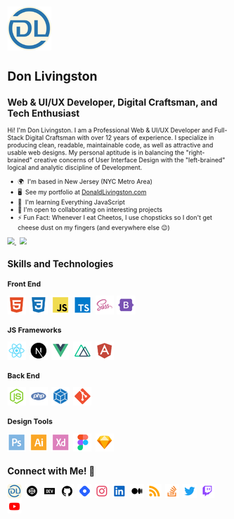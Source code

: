 <img style="max-width: 150px" width="100" height="100" src="files/dl-logo-2022.png" />

# Don Livingston
## Web & UI/UX Developer, Digital Craftsman, and Tech Enthusiast

Hi! I'm Don Livingston. I am a Professional Web & UI/UX Developer and Full-Stack Digital Craftsman with over 12 years of experience. I specialize in producing clean, readable, maintainable code, as well as attractive and usable web designs. My personal aptitude is in balancing the "right-brained" creative concerns of User Interface Design with the "left-brained" logical and analytic discipline of Development.  

* 🌍  I'm based in New Jersey (NYC Metro Area)
* 🖥️  See my portfolio at [DonaldLivingston.com](http://donaldlivingston.com)  
* 🧠  I'm learning Everything JavaScript  
* 🤝  I'm open to collaborating on interesting projects
* ⚡   Fun Fact: Whenever I eat Cheetos, I use chopsticks so I don't get cheese dust on my fingers (and everywhere else 😉)

<a href="https://www.twitter.com/Don_Livingston" target="_blank" rel="noreferrer">
  <img src="https://img.shields.io/twitter/follow/Don_Livingston?logo=twitter&style=for-the-badge&color=0891b2&labelColor=1c1917" />
</a>&nbsp;
<a href="https://www.twitch.tv/donlivingston" target="_blank" rel="noreferrer">
  <img src="https://img.shields.io/twitch/status/donlivingston?logo=twitchsx&style=for-the-badge&color=0891b2&labelColor=1c1917&label=TWITCH+STATUS" />
</a>

## Skills and Technologies

### Front End
<p align="left"> 
  <a href="https://developer.mozilla.org/en-US/docs/Glossary/HTML5" target="_blank" rel="noreferrer"><img src="files/icons/html.svg" width="42" height="42" alt="HTML5" /></a>&nbsp;
  <a href="https://www.w3.org/TR/CSS/#css" target="_blank" rel="noreferrer"><img src="files/icons/css.svg" width="42" height="42" alt="CSS3" /></a>&nbsp;
  <a href="https://developer.mozilla.org/en-US/docs/Web/JavaScript" target="_blank" rel="noreferrer"><img src="files/icons/js.svg" width="42" height="42" alt="JavaScript" /></a>&nbsp;
  <a href="https://www.typescriptlang.org/" target="_blank" rel="noreferrer"><img src="files/icons/ts.svg" width="42" height="42" alt="TypeScript" /></a>&nbsp;
  <a href="https://sass-lang.com/" target="_blank" rel="noreferrer"><img src="files/icons/sass.svg" width="42" height="42" alt="Sass" /></a>&nbsp;
  <a href="https://getbootstrap.com/" target="_blank" rel="noreferrer"><img src="files/icons/bootstrap.svg" width="42" height="42" alt="Bootstrap" /></a>&nbsp;
  
</p>

### JS Frameworks
<p align="left">
  <a href="https://reactjs.org/" target="_blank" rel="noreferrer"><img src="files/icons/react.svg" width="42" height="42" alt="React" /></a>&nbsp;
  <a href="https://nextjs.org/docs" target="_blank" rel="noreferrer"><img src="files/icons/nextjs.svg" width="42" height="42" alt="NextJs" /></a>&nbsp;
  <a href="https://vuejs.org/" target="_blank" rel="noreferrer"><img src="files/icons/vue.svg" width="42" height="42" alt="Vue" /></a>&nbsp;
  <a href="https://nuxtjs.org/" target="_blank" rel="noreferrer"><img src="files/icons/nuxtjs.svg" width="42" height="42" alt="Nuxtjs" /></a>&nbsp;
  <a href="https://angular.io/" target="_blank" rel="noreferrer"><img src="files/icons/angular.svg" width="42" height="42" alt="Angular" /></a>&nbsp;
</p> 

### Back End
<p align="left">
  <a href="https://nodejs.org/en/" target="_blank" rel="noreferrer"><img src="files/icons/nodejs.svg" width="42" height="42" alt="NodeJS" /></a>&nbsp;
  <a href="https://www.php.net/" target="_blank" rel="noreferrer"><img src="files/icons/php.svg" width="42" height="42" alt="PHP" /></a>&nbsp;
  <a href="https://webpack.js.org/" target="_blank" rel="noreferrer"><img src="files/icons/webpack.svg" width="42" height="42" alt="Webpack" /></a>&nbsp;
  <a href="https://git-scm.com/" target="_blank" rel="noreferrer"><img src="files/icons/git.svg" width="42" height="42" alt="Git" /></a>&nbsp;
  
</p> 

### Design Tools
<p align="left">
  <a href="https://www.adobe.com/uk/products/photoshop.html" target="_blank" rel="noreferrer"><img src="files/icons/photoshop.svg" width="42" height="42" alt="Photoshop" /></a>&nbsp;
  <a href="https://www.adobe.com/uk/products/illustrator.html" target="_blank" rel="noreferrer"><img src="files/icons/illustrator.svg" width="42" height="42" alt="Illustrator" /></a>&nbsp;
  <a href="https://www.adobe.com/uk/products/xd.html" target="_blank" rel="noreferrer"><img src="files/icons/xd.svg" width="42" height="42" alt="XD" /></a>&nbsp;
  <a href="https://www.figma.com/" target="_blank" rel="noreferrer"><img src="files/icons/figma.svg" width="42" height="42" alt="Figma" /></a>&nbsp;
  <a href="https://www.sketch.com/" target="_blank" rel="noreferrer"><img src="files/icons/sketch.svg" width="42" height="42" alt="Sketch" /></a>&nbsp;
</p> 

 ## Connect with Me! 👋 
 
 <p align="left">
  <a href="https://donlivingston.me" target="_blank" rel="noreferrer"><img src="files/icons/dl-logo-light.svg" width="32" height="32" alt="DonLivingston.me" /></a>&nbsp;
  <a href="https://www.codepen.io/dlivingston" target="_blank" rel="noreferrer"><img src="files/icons/codepen.svg" width="32" height="32" alt="Codepen" /></a>&nbsp;
  <a href="https://www.dev.to/dlivingston" target="_blank" rel="noreferrer"><img src="files/icons/dev.svg" width="32" height="32" alt="Dev.to" /></a>&nbsp;
  <a href="https://www.github.com/dlivingston" target="_blank" rel="noreferrer"><img src="files/icons/github.svg" width="32" height="32" alt="GitHub" /></a>&nbsp;
  <a href="https://donlivingston.hashnode.dev" target="_blank" rel="noreferrer"><img src="files/icons/hashnode.svg" width="32" height="32" alt="Hashnode" /></a>&nbsp;
  <a href="https://www.instagram.com/donlivingston/" target="_blank" rel="noreferrer"><img src="files/icons/instagram.svg" width="32" height="32" alt="Instagram" /></a>&nbsp;
  <a href="https://www.linkedin.com/in/donaldlivingston/" target="_blank" rel="noreferrer"><img src="files/icons/linkedin.svg" width="32" height="32" alt="LinkedIn" /></a>&nbsp;
  <a href="http://www.medium.com/@donlivingston" target="_blank" rel="noreferrer"><img src="files/icons/medium.svg" width="32" height="32" alt="Medium" /></a>&nbsp;
  <a href="https://donlivingston.me" target="_blank" rel="noreferrer"><img src="files/icons/rss.svg" width="32" height="32" alt="RSS" /></a>&nbsp;
  <a href="https://www.stackoverflow.com/users/4312957/donald-livingston" target="_blank" rel="noreferrer"><img src="files/icons/stackoverflow.svg" width="32" height="32" alt="Stackoverflow" /></a>&nbsp;
  <a href="https://www.twitter.com/Don_Livingston" target="_blank" rel="noreferrer"><img src="files/icons/twitter.svg" width="32" height="32" alt="Twitter" /></a>&nbsp;
  <a href="https://www.twitch.tv/donlivingston" target="_blank" rel="noreferrer"><img src="files/icons/twitch.svg" width="32" height="32" alt="Twitch" /></a>&nbsp;
  <a href="https://www.youtube.com/c/DonaldLivingston" target="_blank" rel="noreferrer"><img src="files/icons/youtube.svg" width="32" height="32" alt="YouTube" /></a>&nbsp;
  
</p>


<!---
dlivingston/dlivingston is a ✨ special ✨ repository because its `README.md` (this file) appears on your GitHub profile.
You can click the Preview link to take a look at your changes.
--->
